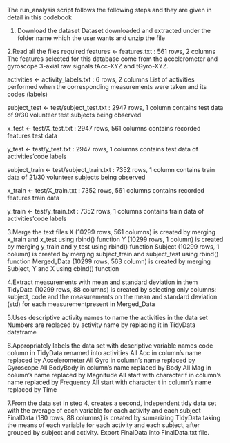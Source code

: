 The run_analysis script follows the following steps and they are given in detail in this codebook

1. Download the dataset
Dataset downloaded and extracted under the folder name which the user wants and unzip the file

2.Read all the files required 
features <- features.txt : 561 rows, 2 columns
The features selected for this database come from the accelerometer and gyroscope 3-axial raw signals tAcc-XYZ and tGyro-XYZ.

activities <- activity_labels.txt : 6 rows, 2 columns
List of activities performed when the corresponding measurements were taken and its codes (labels)

subject_test <- test/subject_test.txt : 2947 rows, 1 column
contains test data of 9/30 volunteer test subjects being observed

x_test <- test/X_test.txt : 2947 rows, 561 columns
contains recorded features test data

y_test <- test/y_test.txt : 2947 rows, 1 columns
contains test data of activities’code labels

subject_train <- test/subject_train.txt : 7352 rows, 1 column
contains train data of 21/30 volunteer subjects being observed

x_train <- test/X_train.txt : 7352 rows, 561 columns
contains recorded features train data

y_train <- test/y_train.txt : 7352 rows, 1 columns
contains train data of activities’code labels

3.Merge the text files
X (10299 rows, 561 columns) is created by merging x_train and x_test using rbind() function
Y (10299 rows, 1 column) is created by merging y_train and y_test using rbind() function
Subject (10299 rows, 1 column) is created by merging subject_train and subject_test using rbind() function
Merged_Data (10299 rows, 563 column) is created by merging Subject, Y and X using cbind() function

4.Extract measurements with mean and standard deviation in them
TidyData (10299 rows, 88 columns) is created by selecting only columns: subject, code and the measurements on the mean and standard deviation (std)
for each measurementpresent in Merged_Data

5.Uses descriptive activity names to name the activities in the data set
 Numbers are replaced by activity name by replacing it in TidyData dataframe
 
6.Appropriately labels the data set with descriptive variable names
code column in TidyData renamed into activities
All Acc in column’s name replaced by Accelerometer
All Gyro in column’s name replaced by Gyroscope
All BodyBody in column’s name replaced by Body
All Mag in column’s name replaced by Magnitude
All start with character f in column’s name replaced by Frequency
All start with character t in column’s name replaced by Time

7.From the data set in step 4, creates a second, independent tidy data set with the average of each variable for each activity and each subject
FinalData (180 rows, 88 columns) is created by sumarizing TidyData taking the means of each variable for each activity and each subject, after grouped by subject and activity.
Export FinalData into FinalData.txt file.
